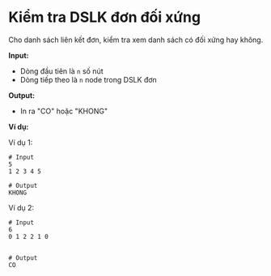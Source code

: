 # Kiểm tra DSLK đơn đối xứng

Cho danh sách liên kết đơn, kiểm tra xem danh sách có đối xứng hay không.

**Input:**

- Dòng đầu tiên là `n` số nút
- Dòng tiếp theo là `n` node trong DSLK đơn

**Output:**

- In ra "CO" hoặc "KHONG"

**Ví dụ:**

Ví dụ 1:

```
# Input
5
1 2 3 4 5

# Output
KHONG
```

Ví dụ 2:

```
# Input
6
0 1 2 2 1 0


# Output
CO
```